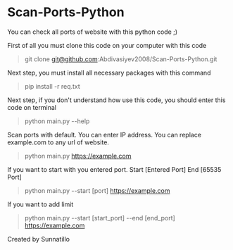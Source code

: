 # Scan-Ports-Python
You can check all ports of website with this python code ;)

First of all you must clone this code on your computer with this code
> git clone git@github.com:Abdivasiyev2008/Scan-Ports-Python.git

Next step, you must install all necessary packages with this command 
> pip install -r req.txt

Next step, if you don't understand how use this code, you should enter this code on terminal
> python main.py --help

Scan ports with default. You can enter IP address. You can replace example.com to any url of website.
> python main.py https://example.com

If you want to start with you entered port. Start [Entered Port] End [65535 Port]
> python main.py --start [port] https://example.com

If you want to add limit
> python main.py --start [start_port] --end [end_port] https://example.com


Created by Sunnatillo
